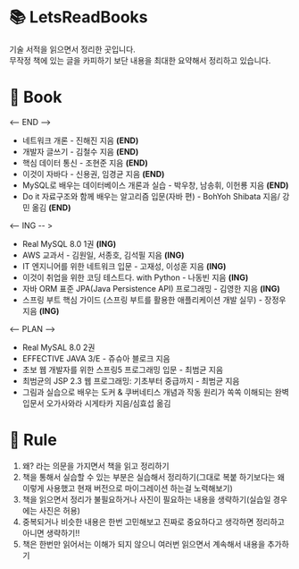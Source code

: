 # 📚 LetsReadBooks

기술 서적을 읽으면서 정리한 곳입니다.  
무작정 책에 있는 글을 카피하기 보단 내용을 최대한 요약해서 정리하고 있습니다.

# 📗 Book
<-- END -->

- 네트워크 개론 - 진해진 지음 **(END)**
- 개발자 글쓰기 - 김철수 지음 **(END)**
- 핵심 데이터 통신 - 조현준 지음 **(END)**
- 이것이 자바다 - 신용권, 임경균 지음 **(END)**
- MySQL로 배우는 데이터베이스 개론과 실습 - 박우창, 남송휘, 이헌룡 지음 **(END)**
- Do it 자료구조와 함께 배우는 알고리즘 입문(자바 편) - BohYoh Shibata 지음/ 강민 옮김 **(END)**

<-- ING -- >
- Real MySQL 8.0 1권 **(ING)**
- AWS 교과서 - 김원일, 서종호, 김석필 지음 **(ING)**
- IT 엔지니어를 위한 네트워크 입문 - 고재성, 이성훈 지음 **(ING)**
- 이것이 취업을 위한 코딩 테스트다. with Python - 나동빈 지음 **(ING)**
- 자바 ORM 표준 JPA(Java Persistence API) 프로그래밍 - 김영한 지음 **(ING)**
- 스프링 부트 핵심 가이드 (스프링 부트를 활용한 애플리케이션 개발 실무) - 장정우 지음 **(ING)**

<-- PLAN -->
- Real MySAL 8.0 2권
- EFFECTIVE JAVA 3/E - 쥬슈아 블로크 지음
- 초보 웹 개발자를 위한 스프링5 프로그래밍 입문 - 최범균 지음
- 최범균의 JSP 2.3 웹 프로그래밍: 기초부터 중급까지 - 최범균 지음
- 그림과 실습으로 배우는 도커 & 쿠버네티스 개념과 작동 원리가 쏙쏙 이해되는 완벽 입문서 오가사와라 시게타카 지음/심효섭 옮김

# 📝 Rule

1. 왜? 라는 의문을 가지면서 책을 읽고 정리하기
2. 책을 통해서 실습할 수 있는 부분은 실습해서 정리하기(그대로 복붙 하기보다는 왜 이렇게 사용했고 현재 버전으로 마이그레이션 하는걸 노력해보기)
3. 책을 읽으면서 정리가 불필요하거나 사진이 필요하는 내용을 생략하기(실습일 경우에는 사진은 허용)
4. 중복되거나 비슷한 내용은 한번 고민해보고 진짜로 중요하다고 생각하면 정리하고 아니면 생략하기!!
5. 책은 한번만 읽어서는 이해가 되지 않으니 여러번 읽으면서 계속해서 내용을 추가하기
